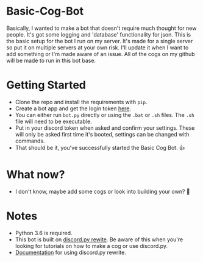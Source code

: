 # Basic-Cog-Bot

Basically, I wanted to make a bot that doesn't require much thought for new people. It's got some logging and 'database' functionality for json. This is the basic setup for the bot I run on my server. It's made for a single server so put it on multiple servers at your own risk. I'll update it when I want to add something or I'm made aware of an issue. All of the cogs on my github will be made to run in this bot base.

# Getting Started
- Clone the repo and install the requirements with `pip`.
- Create a bot app and get the login token [here](https://discordapp.com/developers/applications/).
- You can either run `bot.py` directly or using the `.bat` or `.sh` files. The `.sh` file will need to be executable.
- Put in your discord token when asked and confirm your settings. These will only be asked first time it's booted, settings can be changed with commands.
- That should be it, you've successfully started the Basic Cog Bot. 👍

# What now?
- I don't know, maybe add some cogs or look into building your own? 🤷‍

# Notes
- Python 3.6 is required.
- This bot is built on [discord.py rewite](https://github.com/Rapptz/discord.py/tree/rewrite). Be aware of this when you're looking for tutorials on how to make a cog or use discord.py.
- [Documentation](http://discordpy.readthedocs.io/en/rewrite/index.html) for using discord.py rewrite.
